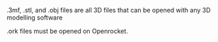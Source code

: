 .3mf, .stl, and .obj files are all 3D files that can be opened with any 3D modelling software


.ork files must be opened on Openrocket.
